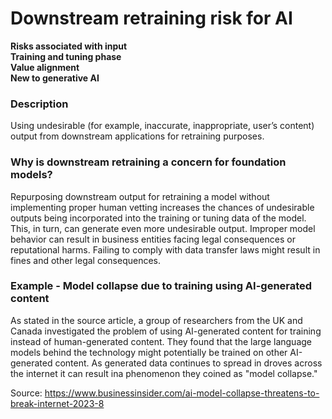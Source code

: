 # Downstream retraining risk for AI

**Risks associated with input** \
**Training and tuning phase** \
**Value alignment** \
**New to generative AI**

### Description

Using undesirable (for example, inaccurate, inappropriate, user’s content) output from downstream applications for retraining purposes.

### Why is downstream retraining a concern for foundation models?

Repurposing downstream output for retraining a model without implementing proper human vetting increases the chances of undesirable outputs being incorporated into the training or tuning data of the model. This, in turn, can generate even more undesirable output. Improper model behavior can result in business entities facing legal consequences or reputational harms. Failing to comply with data transfer laws might result in fines and other legal consequences.

### Example - Model collapse due to training using AI-generated content

As stated in the source article, a group of researchers from the UK and Canada investigated the problem of using AI-generated content for training instead of human-generated content. They found that the large language models behind the technology might potentially be trained on other AI-generated content. As generated data continues to spread in droves across the internet it can result ina phenomenon they coined as "model collapse."

Source: https://www.businessinsider.com/ai-model-collapse-threatens-to-break-internet-2023-8